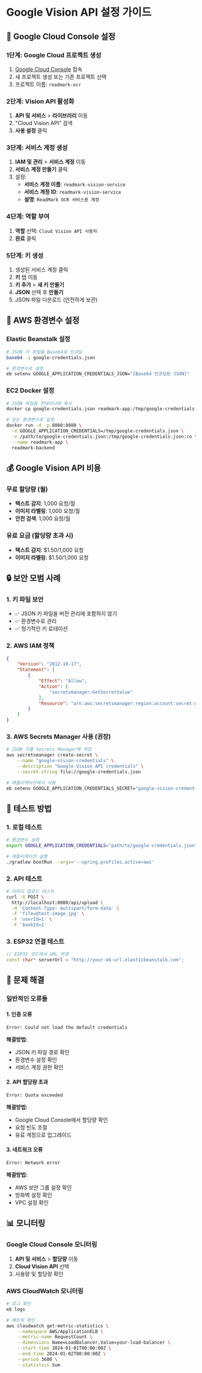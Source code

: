 # Google Vision API 설정 가이드

## 🔑 Google Cloud Console 설정

### 1단계: Google Cloud 프로젝트 생성
1. [Google Cloud Console](https://console.cloud.google.com/) 접속
2. 새 프로젝트 생성 또는 기존 프로젝트 선택
3. 프로젝트 이름: `readmark-ocr`

### 2단계: Vision API 활성화
1. **API 및 서비스** > **라이브러리** 이동
2. "Cloud Vision API" 검색
3. **사용 설정** 클릭

### 3단계: 서비스 계정 생성
1. **IAM 및 관리** > **서비스 계정** 이동
2. **서비스 계정 만들기** 클릭
3. 설정:
   - **서비스 계정 이름**: `readmark-vision-service`
   - **서비스 계정 ID**: `readmark-vision-service`
   - **설명**: `ReadMark OCR 서비스용 계정`

### 4단계: 역할 부여
1. **역할** 선택: `Cloud Vision API 사용자`
2. **완료** 클릭

### 5단계: 키 생성
1. 생성된 서비스 계정 클릭
2. **키** 탭 이동
3. **키 추가** > **새 키 만들기**
4. **JSON** 선택 후 **만들기**
5. JSON 파일 다운로드 (안전하게 보관)

## 🔧 AWS 환경변수 설정

### Elastic Beanstalk 설정
```bash
# JSON 키 파일을 Base64로 인코딩
base64 -i google-credentials.json

# 환경변수로 설정
eb setenv GOOGLE_APPLICATION_CREDENTIALS_JSON="[Base64 인코딩된 JSON]"
```

### EC2 Docker 설정
```bash
# JSON 파일을 컨테이너에 복사
docker cp google-credentials.json readmark-app:/tmp/google-credentials.json

# 또는 환경변수로 설정
docker run -d -p 8080:8080 \
  -e GOOGLE_APPLICATION_CREDENTIALS=/tmp/google-credentials.json \
  -v /path/to/google-credentials.json:/tmp/google-credentials.json:ro \
  --name readmark-app \
  readmark-backend
```

## 💰 Google Vision API 비용

### 무료 할당량 (월)
- **텍스트 감지**: 1,000 요청/월
- **이미지 라벨링**: 1,000 요청/월
- **안전 검색**: 1,000 요청/월

### 유료 요금 (할당량 초과 시)
- **텍스트 감지**: $1.50/1,000 요청
- **이미지 라벨링**: $1.50/1,000 요청

## 🔒 보안 모범 사례

### 1. 키 파일 보안
- ✅ JSON 키 파일을 버전 관리에 포함하지 않기
- ✅ 환경변수로 관리
- ✅ 정기적인 키 로테이션

### 2. AWS IAM 정책
```json
{
    "Version": "2012-10-17",
    "Statement": [
        {
            "Effect": "Allow",
            "Action": [
                "secretsmanager:GetSecretValue"
            ],
            "Resource": "arn:aws:secretsmanager:region:account:secret:google-vision-credentials"
        }
    ]
}
```

### 3. AWS Secrets Manager 사용 (권장)
```bash
# JSON 키를 Secrets Manager에 저장
aws secretsmanager create-secret \
    --name "google-vision-credentials" \
    --description "Google Vision API credentials" \
    --secret-string file://google-credentials.json

# 애플리케이션에서 사용
eb setenv GOOGLE_APPLICATION_CREDENTIALS_SECRET="google-vision-credentials"
```

## 🧪 테스트 방법

### 1. 로컬 테스트
```bash
# 환경변수 설정
export GOOGLE_APPLICATION_CREDENTIALS="path/to/google-credentials.json"

# 애플리케이션 실행
./gradlew bootRun --args='--spring.profiles.active=aws'
```

### 2. API 테스트
```bash
# 이미지 업로드 테스트
curl -X POST \
  http://localhost:8080/api/upload \
  -H 'Content-Type: multipart/form-data' \
  -F 'file=@test-image.jpg' \
  -F 'userId=1' \
  -F 'bookId=1'
```

### 3. ESP32 연결 테스트
```cpp
// ESP32 코드에서 URL 변경
const char* serverUrl = "http://your-eb-url.elasticbeanstalk.com";
```

## 🚨 문제 해결

### 일반적인 오류들

#### 1. 인증 오류
```
Error: Could not load the default credentials
```
**해결방법:**
- JSON 키 파일 경로 확인
- 환경변수 설정 확인
- 서비스 계정 권한 확인

#### 2. API 할당량 초과
```
Error: Quota exceeded
```
**해결방법:**
- Google Cloud Console에서 할당량 확인
- 요청 빈도 조절
- 유료 계정으로 업그레이드

#### 3. 네트워크 오류
```
Error: Network error
```
**해결방법:**
- AWS 보안 그룹 설정 확인
- 방화벽 설정 확인
- VPC 설정 확인

## 📊 모니터링

### Google Cloud Console 모니터링
1. **API 및 서비스** > **할당량** 이동
2. **Cloud Vision API** 선택
3. 사용량 및 할당량 확인

### AWS CloudWatch 모니터링
```bash
# 로그 확인
eb logs

# 메트릭 확인
aws cloudwatch get-metric-statistics \
    --namespace AWS/ApplicationELB \
    --metric-name RequestCount \
    --dimensions Name=LoadBalancer,Value=your-load-balancer \
    --start-time 2024-01-01T00:00:00Z \
    --end-time 2024-01-02T00:00:00Z \
    --period 3600 \
    --statistics Sum
```
